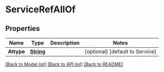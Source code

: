 # ServiceRefAllOf
## Properties

Name | Type | Description | Notes
------------ | ------------- | ------------- | -------------
**Attype** | [**String**](string.md) |  | [optional] [default to Service]

[[Back to Model list]](../README.md#documentation-for-models) [[Back to API list]](../README.md#documentation-for-api-endpoints) [[Back to README]](../README.md)

